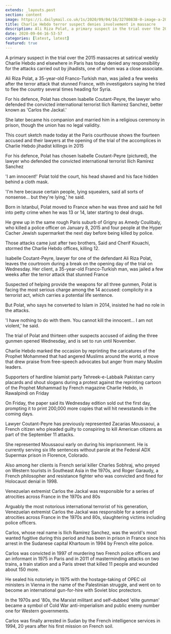 ```yaml
---
extends: _layouts.post
section: content
image: https://i.dailymail.co.uk/1s/2020/09/04/16/32780838-0-image-a-208_1599232474158.jpg 
title: Charlie Hebdo terror suspect denies involvement in massacre 
description: Ali Riza Polat, a primary suspect in the trial over the 2015 massacres at satirical weekly Charlie Hebdo and elsewhere in Paris, has today denied any responsibility for the attacks. 
date: 2020-09-04-16-53-57 
categories: [latest, latest] 
featured: true 
--- 
```

A primary suspect in the trial over the 2015 massacres at satirical weekly Charlie Hebdo and elsewhere in Paris has today denied any responsibility for the attacks carried out by jihadists, one of whom was a close associate.

Ali Riza Polat, a 35-year-old Franco-Turkish man, was jailed a few weeks after the terror attack that stunned France, with investigators saying he tried to flee the country several times heading for Syria.

For his defence, Polat has chosen Isabelle Coutant-Peyre, the lawyer who defended the convicted international terrorist Ilich Ramirez Sanchez, better known as 'Carlos the Jackal.' 

She later became his companion and married him in a religious ceremony in prison, though the union has no legal validity. 

This court sketch made today at the Paris courthouse shows the fourteen accused and their lawyers at the opening of the trial of the accomplices in Charlie Hebdo jihadist killings in 2015

For his defence, Polat has chosen Isabelle Coutant-Peyre (pictured), the lawyer who defended the convicted international terrorist Ilich Ramirez Sanchez

'I am innocent!' Polat told the court, his head shaved and his face hidden behind a cloth mask.

'I'm here because certain people, lying squealers, said all sorts of nonsense... but they're lying,' he said. 

Born in Istanbul, Polat moved to France when he was three and said he fell into petty crime when he was 13 or 14, later starting to deal drugs.

He grew up in the same rough Paris suburb of Grigny as Amedy Coulibaly, who killed a police officer on January 8, 2015 and four people at the Hyper Cacher Jewish supermarket the next day before being killed by police.

Those attacks came just after two brothers, Said and Cherif Kouachi, stormed the Charlie Hebdo offices, killing 12.

Isabelle Coutant-Peyre, lawyer for one of the defendant Ali Riza Polat, leaves the courtroom during a break on the opening day of the trial on Wednesday. Her client, a 35-year-old Franco-Turkish man, was jailed a few weeks after the terror attack that stunned France

Suspected of helping provide the weapons for all three gunmen, Polat is facing the most serious charge among the 14 accused: complicity in a terrorist act, which carries a potential life sentence.

But Polat, who says he converted to Islam in 2014, insisted he had no role in the attacks.

'I have nothing to do with them. You cannot kill the innocent... I am not violent,' he said. 

The trial of Polat and thirteen other suspects accused of aiding the three gunmen opened Wednesday, and is set to run until November.

Charlie Hebdo marked the occasion by reprinting the caricatures of the Prophet Mohammed that had angered Muslims around the world, a move that drew praise from free-speech advocates but anger from many Muslim leaders.

Supporters of hardline Islamist party Tehreek-e-Labbaik Pakistan carry placards and shout slogans during a protest against the reprinting cartoon of the Prophet Mohammad by French magazine Charlie Hebdo, in Rawalpindi on Friday 

On Friday, the paper said its Wednesday edition sold out the first day, prompting it to print 200,000 more copies that will hit newsstands in the coming days.

Lawyer Coutant-Peyre has previously represented Zacarias Moussaoui, a French citizen who pleaded guilty to conspiring to kill American citizens as part of the September 11 attacks. 

She represented Moussaoui early on during his imprisonment. He is currently serving six life sentences without parole at the Federal ADX Supermax prison in Florence, Colorado. 

Also among her clients is French serial killer Charles Sobhraj, who preyed on Western tourists in Southeast Asia in the 1970s, and Roger Garaudy, a French philosopher and resistance fighter who was convicted and fined for Holocaust denial in 1998. 

Venezuelan extremist Carlos the Jackal was responsible for a series of atrocities across France in the 1970s and 80s

Arguably the most notorious international terrorist of his generation, Venezuelan extremist Carlos the Jackal was responsible for a series of atrocities across France in the 1970s and 80s, slaughtering victims including police officers. 

Carlos, whose real name is Ilich Ramirez Sanchez, was the world's most wanted fugitive during this period and has been in prison in France since his arrest in the Sudanese capital Khartoum in 1994 by French elite police.

Carlos was convicted in 1997 of murdering two French police officers and an informant in 1975 in Paris and in 2011 of masterminding attacks on two trains, a train station and a Paris street that killed 11 people and wounded about 150 more.

He sealed his notoriety in 1975 with the hostage-taking of OPEC oil ministers in Vienna in the name of the Palestinian struggle, and went on to become an international gun-for-hire with Soviet bloc protectors.

In the 1970s and '80s, the Marxist militant and self-dubbed 'elite gunman' became a symbol of Cold War anti-imperialism and public enemy number one for Western governments.

Carlos was finally arrested in Sudan by the French intelligence services in 1994, 20 years after his first mission on French soil.

